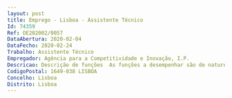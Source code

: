 ```yaml
--- 
layout: post
title: Emprego - Lisboa - Assistente Técnico
Id: 74359
Ref: OE202002/0057
DataAbertura: 2020-02-04
DataFecho: 2020-02-24
Trabalho: Assistente Técnico
Empregador: Agência para a Competitividade e Inovação, I.P.
Descricao: Descrição de funções  As funções a desempenhar são de natureza operacional, de aplicação de métodos e processos com base em diretivas bem definidas e instruções gerais, de grau médio de complexidade, nas áreas de atuação comuns e instrumentais nas várias vertentes de atuação operativas da estrutura em quese insere o posto de trabalho caraterizado pelo desempenho de funções de secretariado de apoio ao Conselho Diretivo, designadamente, atendimento telefónico e encaminhamento de chamadas, receção e encaminhamento de correspondência a nível interno e externo, organização logística e respetivo tratamento de despesas, preparação de documentos de natureza técnico administrativo, organização e gestão de arquivo, organização e acompanhamento de reuniões, gestão da agenda e dos compromissos dos membros do Conselho Diretivo.
CodigoPostal: 1649-038 LISBOA
Concelho: Lisboa
Distrito: Lisboa
--- 
```

